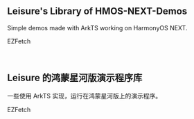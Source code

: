 <h2>Leisure's Library of HMOS-NEXT-Demos</h2>
<p>Simple demos made with ArkTS working on HarmonyOS NEXT.</p>
<p>EZFetch</p>
<br>
<h2>Leisure 的鸿蒙星河版演示程序库</h2>
<p>一些使用 ArkTS 实现，运行在鸿蒙星河版上的演示程序。</p>
<p>EZFetch</p>
